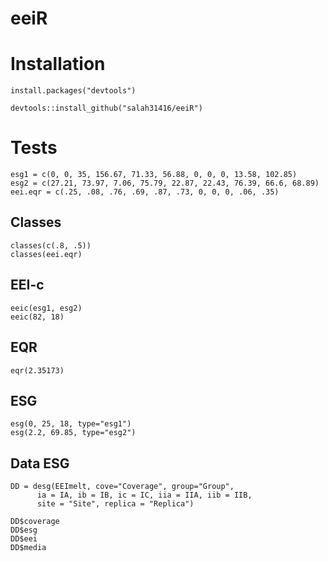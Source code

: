 # eeiR 

# Installation

	install.packages("devtools")

	devtools::install_github("salah31416/eeiR")

# Tests

	esg1 = c(0, 0, 35, 156.67, 71.33, 56.88, 0, 0, 0, 13.58, 102.85)
	esg2 = c(27.21, 73.97, 7.06, 75.79, 22.87, 22.43, 76.39, 66.6, 68.89)
	eei.eqr = c(.25, .08, .76, .69, .87, .73, 0, 0, 0, .06, .35)

## Classes

	classes(c(.8, .5))
	classes(eei.eqr)

## EEI-c

	eeic(esg1, esg2)
	eeic(82, 18)

## EQR

	eqr(2.35173)

## ESG

	esg(0, 25, 18, type="esg1")
	esg(2.2, 69.85, type="esg2")

## Data ESG

	DD = desg(EEImelt, cove="Coverage", group="Group", 
		  ia = IA, ib = IB, ic = IC, iia = IIA, iib = IIB,
		  site = "Site", replica = "Replica")

	DD$coverage
	DD$esg
	DD$eei
	DD$media	
